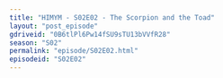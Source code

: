 ```yaml
---
title: "HIMYM - S02E02 - The Scorpion and the Toad"
layout: "post_episode"
gdriveid: "0B6tlPl6Pw14fSU9sTU13bVVfR28"
season: "S02"
permalink: "episode/S02E02.html"
episodeid: "S02E02"
---
```

